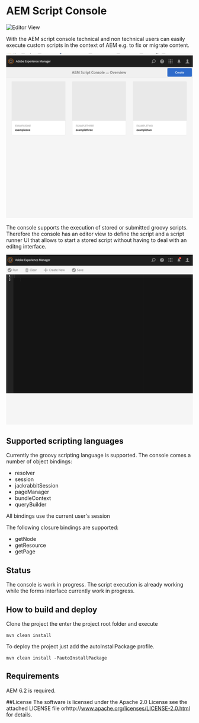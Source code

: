 # AEM Script Console 

![Editor View](https://travis-ci.org/thomashartm/aem-script-console.svg?branch=master "Travis CI")

With the AEM script console technical and non technical users can easily execute custom scripts in the context of AEM e.g. to fix or migrate content. 

![Editor View](https://github.com/thomashartm/aem-script-console/blob/screenshots/pictures/script-console-overview.png "AEM Script Console Overview")

The console supports the execution of stored or submitted groovy scripts. 
Therefore the console has an editor view to define the script and a script runner UI that allows to start a stored script without having to deal with an editng interface.

![Editor View](https://github.com/thomashartm/aem-script-console/blob/screenshots/pictures/script-console-editor.png "AEM Script Console Editor")


## Supported scripting languages
Currently the groovy scripting language is supported. The console comes a number of object bindings:
- resolver
- session
- jackrabbitSession
- pageManager
- bundleContext
- queryBuilder

All bindings use the current user's session

The following closure bindings are supported:

- getNode
- getResource
- getPage

## Status
The console is work in progress. The script execution is already working while the forms interface currently work in progress.

## How to build and deploy
Clone the project the enter the project root folder and execute 
```
mvn clean install 
```

To deploy the project just add the autoInstallPackage profile.
```
mvn clean install -PautoInstallPackage
```

## Requirements
AEM 6.2 is required.

##License
The software is licensed under the Apache 2.0 License see the attached LICENSE file orhttp://www.apache.org/licenses/LICENSE-2.0.html for details.
